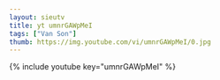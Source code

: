 ```yaml
--- 
layout: sieutv
title: yt umnrGAWpMeI
tags: ["Van Son"]
thumb: https://img.youtube.com/vi/umnrGAWpMeI/0.jpg
---
```

{% include youtube key="umnrGAWpMeI" %} 
